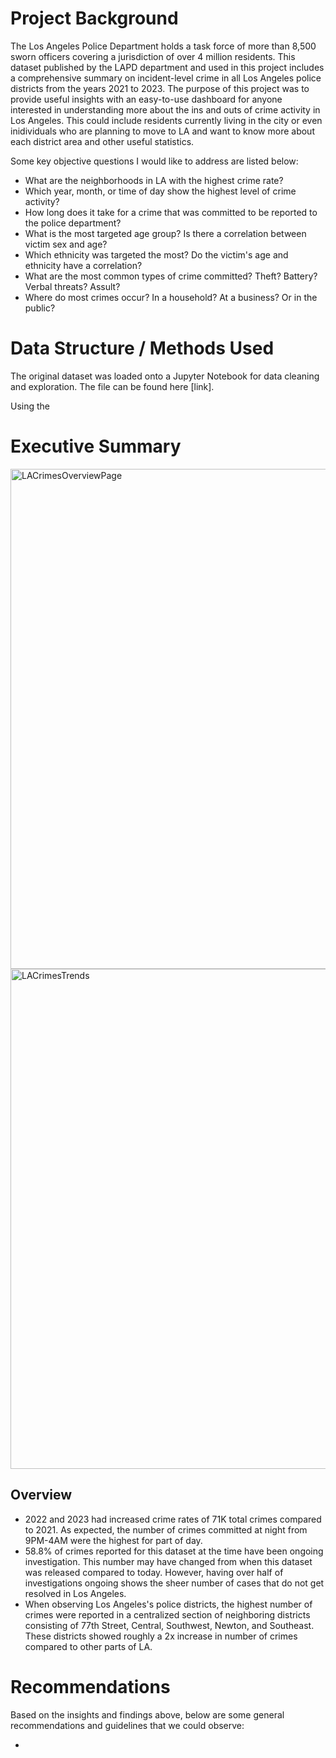 


# Project Background

The Los Angeles Police Department holds a task force of more than 8,500 sworn officers covering a jurisdiction of over 4 million residents. This dataset published by the LAPD department and used in this project includes a comprehensive summary on incident-level crime in all Los Angeles police districts from the years 2021 to 2023. The purpose of this project was to provide useful insights with an easy-to-use dashboard for anyone interested in understanding more about the ins and outs of crime activity in Los Angeles. This could include residents currently living in the city or even inidividuals who are planning to move to LA and want to know more about each district area and other useful statistics. 

Some key objective questions I would like to address are listed below:
- What are the neighborhoods in LA with the highest crime rate?
- Which year, month, or time of day show the highest level of crime activity?
- How long does it take for a crime that was committed to be reported to the police department?
- What is the most targeted age group? Is there a correlation between victim sex and age?
- Which ethnicity was targeted the most? Do the victim's age and ethnicity have a correlation?
- What are the most common types of crime committed? Theft? Battery? Verbal threats? Assult?
- Where do most crimes occur? In a household? At a business? Or in the public?

# Data Structure / Methods Used

The original dataset was loaded onto a Jupyter Notebook for data cleaning and exploration. The file can be found here [link].

Using the 


# Executive Summary

<img width="800" alt="LACrimesOverviewPage" src="https://github.com/user-attachments/assets/3f4a5dd5-0312-4d9e-b470-bd9a70a30290" />

<img width="800" alt="LACrimesTrends" src="https://github.com/user-attachments/assets/3e671958-cfe0-4cef-b66b-e05e9e654576" />



## Overview

- 2022 and 2023 had increased crime rates of 71K total crimes compared to 2021. As expected, the number of crimes committed at night from 9PM-4AM were the highest for part of day. 
- 58.8% of crimes reported for this dataset at the time have been ongoing investigation. This number may have changed from when this dataset was released compared to today. However, having over half of investigations ongoing shows the sheer number of cases that do not get resolved in Los Angeles.
- When observing Los Angeles's police districts, the highest number of crimes were reported in a centralized section of neighboring districts consisting of 77th Street, Central, Southwest, Newton, and Southeast. These districts showed roughly a 2x increase in number of crimes compared to other parts of LA.


# Recommendations

Based on the insights and findings above, below are some general recommendations and guidelines that we could observe: 

- 
